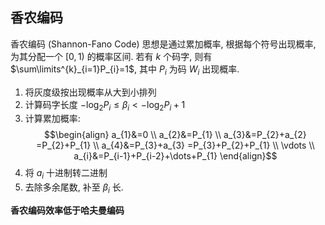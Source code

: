 
## 香农编码

香农编码 (Shannon-Fano Code) 思想是通过累加概率, 根据每个符号出现概率, 为其分配一个 $[0,1)$ 的概率区间. 若有 $k$ 个码字, 则有 $\sum\limits^{k}_{i=1}P_{i}=1$, 其中 $P_{i}$ 为码 $W_{i}$ 出现概率.

1. 将灰度级按出现概率从大到小排列
2. 计算码字长度 $-\log_{2}P_{i} \le \beta_{i}<-\log_{2}P_{i}+1$
3. 计算累加概率: $$\begin{align}
a_{1}&=0 \\
a_{2}&=P_{1} \\
a_{3}&=P_{2}+a_{2} =P_{2}+P_{1} \\
a_{4}&=P_{3}+a_{3} =P_{3}+P_{2}+P_{1} \\
\vdots \\
a_{i}&=P_{i-1}+P_{i-2}+\dots+P_{1}
\end{align}$$
4. 将 $a_{i}$ 十进制转二进制
5. 去除多余尾数, 补至 $\beta_{i}$ 长.

**香农编码效率低于哈夫曼编码**
